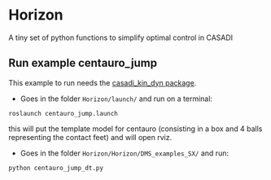 # Horizon
A tiny set of python functions to simplify optimal control in CASADI

Run example centauro_jump
-------------------------
This example to run needs the [casadi_kin_dyn package](https://github.com/ADVRHumanoids/casadi_kin_dyn).

- Goes in the folder ```Horizon/launch/``` and run on a terminal:

```roslaunch centauro_jump.launch```

this will put the template model for centauro (consisting in a box and 4 balls representing the contact feet) and will open rviz.

- Goes in the folder ```Horizon/Horizon/DMS_examples_SX/``` and run:

```python centauro_jump_dt.py```


